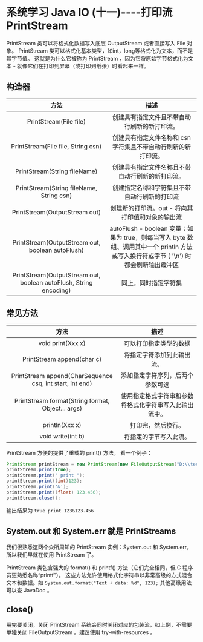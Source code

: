 # 系统学习 Java IO (十一)----打印流 PrintStream

PrintStream 类可以将格式化数据写入底层 OutputStream 或者直接写入 File 对象。 PrintStream 类可以格式化基本类型，如int，long等格式化为文本，而不是其字节值。 这就是为什么它被称为 PrintStream ，因为它将原始字节格式化为文本 - 就像它们在打印到屏幕（或打印到纸张）时看起来一样。

## 构造器
| 方法 	| 描述 	|
|:-----------------------------------------------------------------:	|:-------------------------------------------------------------------------------------------------------------------------------------:	|
| PrintStream(File file) 	| 创建具有指定文件且不带自动行刷新的新打印流。 	|
| PrintStream(File file, String csn) 	| 创建具有指定文件名称和 csn 字符集且不带自动行刷新的新打印流。 	|
| PrintStream(String fileName) 	| 创建具有指定文件名称且不带自动行刷新的新打印流。 	|
| PrintStream(String fileName, String csn) 	| 创建指定名称和字符集且不带自动行刷新的打印流 	|
| PrintStream(OutputStream out) 	| 创建新的打印流。out - 将向其打印值和对象的输出流 	|
| PrintStream(OutputStream out, boolean autoFlush) 	| autoFlush - boolean 变量；如果为 true，则每当写入 byte 数组、调用其中一个 println 方法或写入换行符或字节 ( '\n') 时都会刷新输出缓冲区 	|
| PrintStream(OutputStream out, boolean autoFlush, String encoding) 	| 同上，同时指定字符集 	|

## 常见方法

| 方法 	| 描述 	|
|:--------------------------------------------------------:	|:------------------------------------------------------:	|
| void print(Xxx x) 	| 可以打印指定类型的数据 	|
| PrintStream append(char c) 	| 将指定字符添加到此输出流。 	|
| PrintStream append(CharSequence csq, int start, int end) 	| 添加指定字符序列，后两个参数可选 	|
| PrintStream format(String format, Object... args) 	| 使用指定格式字符串和参数将格式化字符串写入此输出流中。 	|
| println(Xxx x) 	| 打印完，然后换行。 	|
| void write(int b) 	| 将指定的字节写入此流。 	|

PrintStream 方便的提供了重载的 print() 方法。
看一个例子：

```java
PrintStream printStream = new PrintStream(new FileOutputStream("D:\\test\\1.txt"));
printStream.print(true);
printStream.print(" print ");
printStream.print((int)123);
printStream.print('&');
printStream.print((float) 123.456);
printStream.close();
```

输出结果为 `true print 123&123.456`

## System.out 和 System.err 就是 PrintStreams
我们很熟悉这两个众所周知的 PrintStream 实例：System.out 和 System.err，所以我们早就在使用 PrintStream 了。

PrintStream 类包含强大的 format() 和 printf() 方法（它们完全相同，但 C 程序员更熟悉名称“printf”）。 这些方法允许使用格式化字符串以非常高级的方式混合文本和数据。如 `System.out.format("Text + data: %d", 123);` 其他高级用法可以查 JavaDoc 。

## close()
用完要关闭，关闭 PrintStream 系统会同时关闭对应的包装流，如上例，不需要单独关闭 FileOutputStream 。建议使用 try-with-resources 。